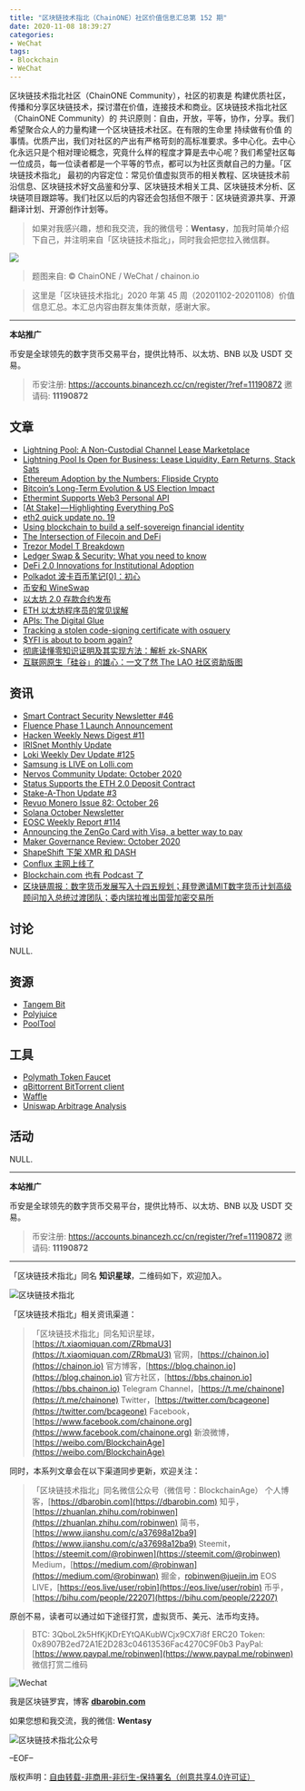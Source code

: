 ```yaml
---
title: "区块链技术指北（ChainONE）社区价值信息汇总第 152 期"
date: 2020-11-08 18:39:27
categories:
- WeChat
tags:
- Blockchain
- WeChat
---
```

区块链技术指北社区（ChainONE Community），社区的初衷是 构建优质社区，传播和分享区块链技术，探讨潜在价值，连接技术和商业。区块链技术指北社区（ChainONE Community）的 共识原则：自由，开放，平等，协作，分享。我们希望聚合众人的力量构建一个区块链技术社区。在有限的生命里 持续做有价值 的事情。优质产出，我们对社区的产出有严格苛刻的高标准要求。多中心化。去中心化永远只是个相对理论概念，究竟什么样的程度才算是去中心呢？我们希望社区每一位成员，每一位读者都是一个平等的节点，都可以为社区贡献自己的力量。「区块链技术指北」 最初的内容定位：常见价值虚拟货币的相关教程、区块链技术前沿信息、区块链技术好文品鉴和分享、区块链技术相关工具、区块链技术分析、区块链项目跟踪等。我们社区以后的内容还会包括但不限于：区块链资源共享、开源翻译计划、开源创作计划等。
<!-- more -->

> 如果对我感兴趣，想和我交流，我的微信号：**Wentasy**，加我时简单介绍下自己，并注明来自「区块链技术指北」，同时我会把您拉入微信群。

![](https://cdn.dbarobin.com/EFxCQjC.png)

> 题图来自: © ChainONE / WeChat / chainon.io

> 这里是「区块链技术指北」2020 年第 45 周（20201102-20201108）价值信息汇总。本汇总内容由群友集体贡献，感谢大家。

***

**本站推广**

币安是全球领先的数字货币交易平台，提供比特币、以太坊、BNB 以及 USDT 交易。

> 币安注册: https://accounts.binancezh.cc/cn/register/?ref=11190872
> 邀请码: **11190872**

## 文章

* [Lightning Pool: A Non-Custodial Channel Lease Marketplace](https://bbs.chainon.io/d/6727)
* [ Lightning Pool Is Open for Business: Lease Liquidity, Earn Returns, Stack Sats](https://bbs.chainon.io/d/6728)
* [Ethereum Adoption by the Numbers: Flipside Crypto](https://bbs.chainon.io/d/6729)
* [Bitcoin’s Long-Term Evolution & US Election Impact](https://bbs.chainon.io/d/6730)
* [Ethermint Supports Web3 Personal API](https://bbs.chainon.io/d/6732)
* [[At Stake] — Highlighting Everything PoS](https://bbs.chainon.io/d/6733)
* [eth2 quick update no. 19](https://bbs.chainon.io/d/6734)
* [Using blockchain to build a self-sovereign financial identity](https://bbs.chainon.io/d/6735)
* [The Intersection of Filecoin and DeFi](https://bbs.chainon.io/d/6737)
* [Trezor Model T Breakdown](https://bbs.chainon.io/d/6739)
* [Ledger Swap & Security: What you need to know](https://bbs.chainon.io/d/6741)
* [DeFi 2.0 Innovations for Institutional Adoption](https://bbs.chainon.io/d/6746)
* [Polkadot 波卡百币笔记[0]：初心](https://bbs.chainon.io/d/6752)
* [币安和 WineSwap](https://bbs.chainon.io/d/6755)
* [以太坊 2.0 存款合约发布](https://bbs.chainon.io/d/6758)
* [ETH 以太坊程序员的常见误解](https://bbs.chainon.io/d/6767)
* [APIs: The Digital Glue](https://bbs.chainon.io/d/6768)
* [Tracking a stolen code-signing certificate with osquery](https://bbs.chainon.io/d/6769)
* [$YFI is about to boom again?](https://bbs.chainon.io/d/6770)
* [彻底读懂零知识证明及其实现方法：解析 zk-SNARK](https://bbs.chainon.io/d/6771)
* [互联网原生「硅谷」的雄心：一文了然 The LAO 社区资助版图](https://bbs.chainon.io/d/6772)

## 资讯

* [Smart Contract Security Newsletter #46](https://bbs.chainon.io/d/6731)
* [Fluence Phase 1 Launch Announcement](https://bbs.chainon.io/d/6736)
* [Hacken Weekly News Digest #11](https://bbs.chainon.io/d/6738)
* [IRISnet Monthly Update](https://bbs.chainon.io/d/6740)
* [Loki Weekly Dev Update #125](https://bbs.chainon.io/d/6742)
* [Samsung is LIVE on Lolli.com](https://bbs.chainon.io/d/6743)
* [Nervos Community Update: October 2020](https://bbs.chainon.io/d/6744)
* [Status Supports the ETH 2.0 Deposit Contract](https://bbs.chainon.io/d/6745)
* [Stake-A-Thon Update #3](https://bbs.chainon.io/d/6747)
* [Revuo Monero Issue 82: October 26](https://bbs.chainon.io/d/6748)
* [Solana October Newsletter](https://bbs.chainon.io/d/6749)
* [EOSC Weekly Report #114](https://bbs.chainon.io/d/6750)
* [Announcing the ZenGo Card with Visa, a better way to pay](https://bbs.chainon.io/d/6751)
* [Maker Governance Review: October 2020](https://bbs.chainon.io/d/6753)
* [ShapeShift 下架 XMR 和 DASH](https://bbs.chainon.io/d/6754)
* [Conflux 主网上线了](https://bbs.chainon.io/d/6756)
* [Blockchain.com 也有 Podcast 了](https://bbs.chainon.io/d/6757)
* [区块链周报：数字货币发展写入十四五规划；拜登邀请MIT数字货币计划高级顾问加入总统过渡团队；委内瑞拉推出国营加密交易所](https://bbs.chainon.io/d/6759)

## 讨论

NULL.

## 资源

* [Tangem Bit](https://bbs.chainon.io/d/6760)
* [Polyjuice](https://bbs.chainon.io/d/6763)
* [PoolTool](https://bbs.chainon.io/d/6766)

## 工具

* [Polymath Token Faucet](https://bbs.chainon.io/d/6761)
* [qBittorrent BitTorrent client](https://bbs.chainon.io/d/6762)
* [Waffle](https://bbs.chainon.io/d/6764)
* [Uniswap Arbitrage Analysis](https://bbs.chainon.io/d/6765)

## 活动

NULL.

***

**本站推广**

币安是全球领先的数字货币交易平台，提供比特币、以太坊、BNB 以及 USDT 交易。

> 币安注册: https://accounts.binancezh.cc/cn/register/?ref=11190872
> 邀请码: **11190872**

***

「区块链技术指北」同名 **知识星球**，二维码如下，欢迎加入。

![区块链技术指北](https://cdn.dbarobin.com/3YzonTR.png)

「区块链技术指北」相关资讯渠道：

> 「区块链技术指北」同名知识星球，[https://t.xiaomiquan.com/ZRbmaU3](https://t.xiaomiquan.com/ZRbmaU3)
> 官网，[https://chainon.io](https://chainon.io)
> 官方博客，[https://blog.chainon.io](https://blog.chainon.io)
> 官方社区，[https://bbs.chainon.io](https://bbs.chainon.io)
> Telegram Channel，[https://t.me/chainone](https://t.me/chainone)
> Twitter，[https://twitter.com/bcageone](https://twitter.com/bcageone)
> Facebook，[https://www.facebook.com/chainone.org](https://www.facebook.com/chainone.org)
> 新浪微博，[https://weibo.com/BlockchainAge](https://weibo.com/BlockchainAge)

同时，本系列文章会在以下渠道同步更新，欢迎关注：

> 「区块链技术指北」同名微信公众号（微信号：BlockchainAge）
> 个人博客，[https://dbarobin.com](https://dbarobin.com)
> 知乎，[https://zhuanlan.zhihu.com/robinwen](https://zhuanlan.zhihu.com/robinwen)
> 简书，[https://www.jianshu.com/c/a37698a12ba9](https://www.jianshu.com/c/a37698a12ba9)
> Steemit，[https://steemit.com/@robinwen](https://steemit.com/@robinwen)
> Medium，[https://medium.com/@robinwan](https://medium.com/@robinwan)
> 掘金，[robinwen@juejin.im](https://juejin.im/user/5673ccae60b2260ee435f89a/posts)
> EOS LIVE，[https://eos.live/user/robin](https://eos.live/user/robin)
> 币乎，[https://bihu.com/people/22207](https://bihu.com/people/22207)

原创不易，读者可以通过如下途径打赏，虚拟货币、美元、法币均支持。

> BTC: 3QboL2k5HfKjKDrEYtQAKubWCjx9CX7i8f
> ERC20 Token: 0x8907B2ed72A1E2D283c04613536Fac4270C9F0b3
> PayPal: [https://www.paypal.me/robinwen](https://www.paypal.me/robinwen)
> 微信打赏二维码

![Wechat](https://cdn.dbarobin.com/SzoNl5b.jpg)

我是区块链罗宾，博客 **[dbarobin.com](https://dbarobin.com/)**

如果您想和我交流，我的微信: **Wentasy**

![区块链技术指北公众号](https://cdn.dbarobin.com/w0wignb.png)

–EOF–

版权声明：[自由转载-非商用-非衍生-保持署名（创意共享4.0许可证）](http://creativecommons.org/licenses/by-nc-nd/4.0/deed.zh)